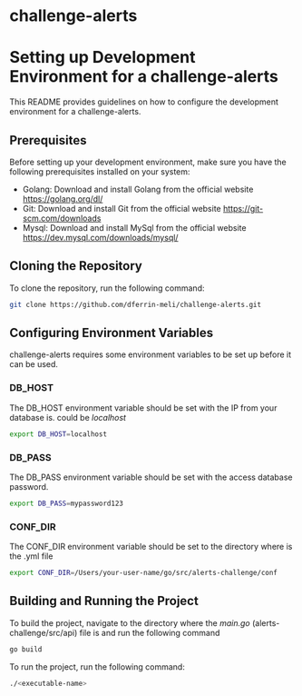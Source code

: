 # challenge-alerts


# Setting up Development Environment for a challenge-alerts

This README provides guidelines on how to configure the development environment for a challenge-alerts.


## Prerequisites
Before setting up your development environment, make sure you have the following prerequisites installed on your system:

- Golang: Download and install Golang from the official website https://golang.org/dl/
- Git: Download and install Git from the official website https://git-scm.com/downloads
- Mysql: Download and install MySql from the official website https://dev.mysql.com/downloads/mysql/

 ## Cloning the Repository
 To clone the repository, run the following command:

 ```bash
git clone https://github.com/dferrin-meli/challenge-alerts.git
```

## Configuring Environment Variables

challenge-alerts requires some environment variables to be set up before it can be used.

### DB_HOST
The DB_HOST environment variable should be set with the IP from your database is. could be _localhost_

 ```bash
export DB_HOST=localhost
```

### DB_PASS
The DB_PASS environment variable should be set with the access database password.

 ```bash
export DB_PASS=mypassword123
```

### CONF_DIR
The CONF_DIR environment variable should be set to the directory where is the .yml file

 ```bash
export CONF_DIR=/Users/your-user-name/go/src/alerts-challenge/conf
```

## Building and Running the Project
To build the project, navigate to the directory where the _main.go_ (alerts-challenge/src/api) file is and run the following command

 ```bash
go build
```

To run the project, run the following command:

 ```bash
./<executable-name>
```
